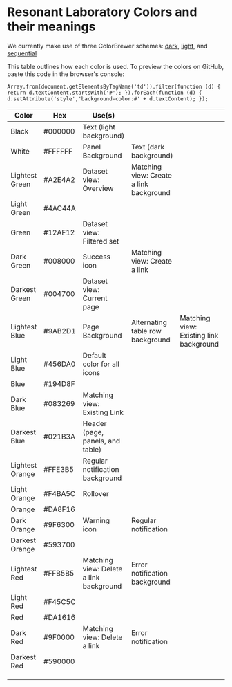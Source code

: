 Resonant Laboratory Colors and their meanings
=============================================

We currently make use of three ColorBrewer schemes: [dark](http://colorbrewer2.org/?type=qualitative&scheme=Set1&n=9), [light](http://colorbrewer2.org/?type=qualitative&scheme=Pastel1&n=9), and
[sequential](http://colorbrewer2.org/?type=sequential&scheme=YlGnBu&n=6)

This table outlines how each color is used. To preview the colors on GitHub, paste this code in the browser's console:

```
Array.from(document.getElementsByTagName('td')).filter(function (d) { return d.textContent.startsWith('#'); }).forEach(function (d) { d.setAttribute('style','background-color:#' + d.textContent); });
```

| Color           | Hex    | Use(s)                                  |                                         |                                         |   |
|-----------------|--------|-----------------------------------------|-----------------------------------------|-----------------------------------------|---|
| Black           | #000000 | Text (light background)                 |                                         |                                         |   |
| White           | #FFFFFF | Panel Background                        | Text (dark background)                  |                                         |   |
| Lightest Green  | #A2E4A2 | Dataset view: Overview                  | Matching view: Create a link background |                                         |   |
| Light Green     | #4AC44A |                                         |                                         |                                         |   |
| Green           | #12AF12 | Dataset view: Filtered set              |                                         |                                         |   |
| Dark Green      | #008000 | Success icon                            | Matching view: Create a link            |                                         |   |
| Darkest Green   | #004700 | Dataset view: Current page              |                                         |                                         |   |
| Lightest Blue   | #9AB2D1 | Page Background                         | Alternating table row background        | Matching view: Existing link background |   |
| Light Blue      | #456DA0 | Default color for all icons             |                                         |                                         |   |
| Blue            | #194D8F |                                         |                                         |                                         |   |
| Dark Blue       | #083269 | Matching view: Existing Link            |                                         |                                         |   |
| Darkest Blue    | #021B3A | Header (page, panels, and table)        |                                         |                                         |   |
| Lightest Orange | #FFE3B5 | Regular notification background         |                                         |                                         |   |
| Light Orange    | #F4BA5C | Rollover                                |                                         |                                         |   |
| Orange          | #DA8F16 |                                         |                                         |                                         |   |
| Dark Orange     | #9F6300 | Warning icon                            | Regular notification                    |                                         |   |
| Darkest Orange  | #593700 |                                         |                                         |                                         |   |
| Lightest Red    | #FFB5B5 | Matching view: Delete a link background | Error notification background           |                                         |   |
| Light Red       | #F45C5C |                                         |                                         |                                         |   |
| Red             | #DA1616 |                                         |                                         |                                         |   |
| Dark Red        | #9F0000 | Matching view: Delete a link            | Error notification                      |                                         |   |
| Darkest Red     | #590000 |                                         |                                         |                                         |   |
|                 |        |                                         |                                         |                                         |   |
|                 |        |                                         |                                         |                                         |   |
|                 |        |                                         |                                         |                                         |   |
